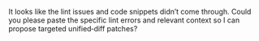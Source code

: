 It looks like the lint issues and code snippets didn’t come through. Could you please paste the specific lint errors and relevant context so I can propose targeted unified‑diff patches?